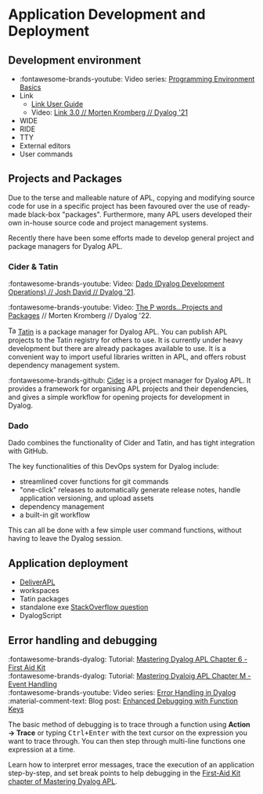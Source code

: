 # Application Development and Deployment

## Development environment
- <span class="logo-youtube">:fontawesome-brands-youtube:</span> Video series: [Programming Environment Basics](https://www.youtube.com/playlist?list=PLA9gQgjzcpKEPltN7kEifZosjjVsFWVki)
- Link
	- [Link User Guide](https://dyalog.github.io/link/)
	- Video: [Link 3.0 // Morten Kromberg // Dyalog '21](https://dyalog.tv/Dyalog21/?v=K_-E1tnH06k)
- WIDE
- RIDE
- TTY
- External editors
- User commands

## Projects and Packages
Due to the terse and malleable nature of APL, copying and modifying source code for use in a specific project has been favoured over the use of ready-made black-box "packages". Furthermore, many APL users developed their own in-house source code and project management systems.

Recently there have been some efforts made to develop general project and package managers for Dyalog APL.

### Cider & Tatin
<span class="logo-youtube">:fontawesome-brands-youtube:</span> Video: [Dado (Dyalog Development Operations) // Josh David // Dyalog '21](https://dyalog.tv/Dyalog21/?v=AFvfBE19OFg).

<span class="logo-youtube">:fontawesome-brands-youtube:</span> Video: [The P words…Projects and Packages](https://dyalog.tv/Dyalog21/?v=AFvfBE19OFg) // Morten Kromberg // Dyalog '22.

<img src="../img/tatin.ico" width="16px" alt="Tatin logo icon" /> [Tatin](https://tatin.dev/) is a package manager for Dyalog APL. You can publish APL projects to the Tatin registry for others to use. It is currently under heavy development but there are already packages available to use. It is a convenient way to import useful libraries written in APL, and offers robust dependency management system.

:fontawesome-brands-github: [Cider](https://github.com/aplteam/Cider) is a project manager for Dyalog APL. It provides a framework for organising APL projects and their dependencies, and gives a simple workflow for opening projects for development in Dyalog.

### Dado
Dado combines the functionality of Cider and Tatin, and has tight integration with GitHub.

The key functionalities of this DevOps system for Dyalog include:

- streamlined cover functions for git commands
- "one-click" releases to automatically generate release notes, handle application versioning, and upload assets
- dependency management
- a built-in git workflow

This can all be done with a few simple user command functions, without having to leave the Dyalog session.

## Application deployment
- [DeliverAPL](https://github.com/mkromberg/deliverapl)
- workspaces
- Tatin packages
- standalone exe [StackOverflow question](https://stackoverflow.com/questions/60698569/dyalog-apl-how-to-write-standalone-files-that-can-be-executed)
- DyalogScript

## Error handling and debugging
<span class="logo-dyalog">:fontawesome-brands-dyalog:</span> Tutorial: [Mastering Dyalog APL Chapter 6 - First Aid Kit](https://mastering.dyalog.com/First-Aid-Kit.html)  
<span class="logo-dyalog">:fontawesome-brands-dyalog:</span> Tutorial: [Mastering Dyaloig APL Chapter M - Event Handling](https://www.dyalog.com/uploads/documents/MasteringDyalogAPL.pdf#page=539)  
<span class="logo-youtube">:fontawesome-brands-youtube:</span> Video series: [Error Handling in Dyalog](https://www.youtube.com/watch?v=tDK0AKXXRAk&list=PLA9gQgjzcpKF6UAG0EP0-8b1FM88k0GL_)  
<span class="icon-blog">:material-comment-text:</span> Blog post: [Enhanced Debugging with Function Keys](https://www.dyalog.com/blog/2018/09/enhanced-debugging-with-function-keys/)  

The basic method of debugging is to trace through a function using **Action → Trace** or typing <kbd>Ctrl+Enter</kbd> with the text cursor on the expression you want to trace through. You can then step through multi-line functions one expression at a time.

Learn how to interpret error messages, trace the execution of an application step-by-step, and set break points to help debugging in the [First-Aid Kit chapter of Mastering Dyalog APL](https://mastering.dyalog.com/First-Aid-Kit.html).


